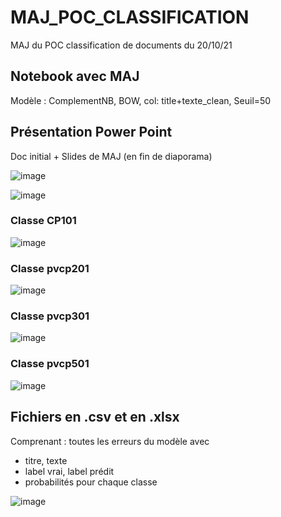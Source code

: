 # MAJ_POC_CLASSIFICATION
MAJ du POC classification de documents du 20/10/21
## Notebook avec MAJ
Modèle : ComplementNB, BOW, col: title+texte_clean, Seuil=50
## Présentation Power Point
Doc initial + Slides de MAJ (en fin de diaporama)

![image](https://user-images.githubusercontent.com/71134226/138272964-7ced192a-adea-4d09-83b3-a11babf994ca.png)

![image](https://user-images.githubusercontent.com/71134226/138273008-81d42152-ff0d-4553-87ce-10b5dd3b7403.png)

### Classe CP101

![image](https://user-images.githubusercontent.com/71134226/138273104-b904d99d-1b28-4f50-8277-e7a697f543ae.png)

### Classe pvcp201

![image](https://user-images.githubusercontent.com/71134226/138273207-7628dfb0-a3f4-4895-bab1-d8dec51d5e14.png)

### Classe pvcp301

![image](https://user-images.githubusercontent.com/71134226/138273358-2e328917-aa07-4dd7-9289-a392d3705520.png)

### Classe pvcp501

![image](https://user-images.githubusercontent.com/71134226/138273390-4d0bd497-c296-4eee-904a-0bcf373df569.png)

## Fichiers en .csv et en .xlsx
Comprenant : toutes les erreurs du modèle avec
- titre, texte
- label vrai, label prédit
- probabilités pour chaque classe

![image](https://user-images.githubusercontent.com/71134226/138273935-e2dc2b37-3291-44da-aa2f-4151bbed04ca.png)
